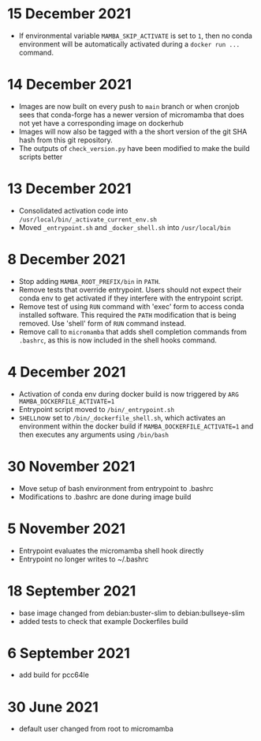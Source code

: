 15 December 2021
========================

- If environmental variable `MAMBA_SKIP_ACTIVATE` is set to `1`, then no conda environment will be automatically activated during a `docker run ...` command.

14 December 2021
========================

- Images are now built on every push to `main` branch or when cronjob sees that conda-forge has a newer version of micromamba that does not yet have a corresponding image on dockerhub
- Images will now also be tagged with a the short version of the git SHA hash from this git repository.
- The outputs of `check_version.py` have been modified to make the build scripts better

13 December 2021
========================

- Consolidated activation code into `/usr/local/bin/_activate_current_env.sh`
- Moved `_entrypoint.sh` and `_docker_shell.sh` into `/usr/local/bin`

8 December 2021
========================

- Stop adding `MAMBA_ROOT_PREFIX/bin` in `PATH`.
- Remove tests that override entrypoint. Users should not expect their conda env to get activated if they interfere with the entrypoint script.
- Remove test of using `RUN` command with 'exec' form to access conda installed software. This required the `PATH` modification that is being removed. Use 'shell' form of `RUN` command instead.
- Remove call to `micromamba` that adds shell completion commands from `.bashrc`, as this is now included in the shell hooks command.

4 December 2021
========================

- Activation of conda env during docker build is now triggered by `ARG MAMBA_DOCKERFILE_ACTIVATE=1`
- Entrypoint script moved to `/bin/_entrypoint.sh`
- `SHELL`now set to `/bin/_dockerfile_shell.sh`, which activates an environment within the docker build if  `MAMBA_DOCKERFILE_ACTIVATE=1` and then executes any arguments using `/bin/bash`

30 November 2021
========================

- Move setup of bash environment from entrypoint to .bashrc
- Modifications to .bashrc are done during image build

5 November 2021
========================

- Entrypoint evaluates the micromamba shell hook directly
- Entrypoint no longer writes to ~/.bashrc

18 September 2021
========================

- base image changed from debian:buster-slim to debian:bullseye-slim
- added tests to check that example Dockerfiles build

6 September 2021
========================

- add build for pcc64le

30 June 2021
========================

- default user changed from root to micromamba
